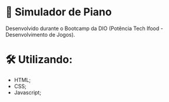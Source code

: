 # 🎹 Simulador de Piano
Desenvolvido durante o Bootcamp da DIO (Potência Tech Ifood - Desenvolvimento de Jogos).

# 🛠 Utilizando:
- HTML;
- CSS;
- Javascript;